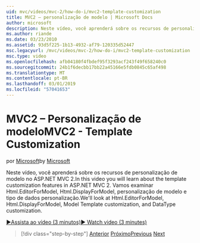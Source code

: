 ```yaml
---
uid: mvc/videos/mvc-2/how-do-i/mvc2-template-customization
title: MVC2 – personalização de modelo | Microsoft Docs
author: microsoft
description: Neste vídeo, você aprenderá sobre os recursos de personalização de modelo no ASP.NET MVC 2. Vamos examinar Html.EditorForModel, Html.DisplayForModel, modelo Templ...
ms.author: riande
ms.date: 03/23/2010
ms.assetid: 93d5f225-1b13-4932-af79-120335d52447
msc.legacyurl: /mvc/videos/mvc-2/how-do-i/mvc2-template-customization
msc.type: video
ms.openlocfilehash: afb04180f4fbdef95f3293acf243f49f658240c0
ms.sourcegitcommit: 24b1f6decbb17bb22a45166e5fdb0845c65af498
ms.translationtype: MT
ms.contentlocale: pt-BR
ms.lasthandoff: 03/01/2019
ms.locfileid: "57041653"
---
```

<a name="mvc2---template-customization"></a><span data-ttu-id="2d1b1-104">MVC2 – Personalização de modelo</span><span class="sxs-lookup"><span data-stu-id="2d1b1-104">MVC2 - Template Customization</span></span>
====================
<span data-ttu-id="2d1b1-105">por [Microsoft](https://github.com/microsoft)</span><span class="sxs-lookup"><span data-stu-id="2d1b1-105">by [Microsoft](https://github.com/microsoft)</span></span>

<span data-ttu-id="2d1b1-106">Neste vídeo, você aprenderá sobre os recursos de personalização de modelo no ASP.NET MVC 2.</span><span class="sxs-lookup"><span data-stu-id="2d1b1-106">In this video you will learn about the template customization features in ASP.NET MVC 2.</span></span> <span data-ttu-id="2d1b1-107">Vamos examinar Html.EditorForModel, Html.DisplayForModel, personalização de modelo e tipo de dados personalização.</span><span class="sxs-lookup"><span data-stu-id="2d1b1-107">We'll look at Html.EditorForModel, Html.DisplayForModel, Model Template customization, and DataType customization.</span></span>

[<span data-ttu-id="2d1b1-108">&#9654;Assista ao vídeo (3 minutos)</span><span class="sxs-lookup"><span data-stu-id="2d1b1-108">&#9654; Watch video (3 minutes)</span></span>](https://channel9.msdn.com/Blogs/ASP-NET-Site-Videos/mvc2-template-customization)

> [!div class="step-by-step"]
> <span data-ttu-id="2d1b1-109">[Anterior](mvc2-model-validation.md)
> [Próximo](aspnet-mvc-2-areas.md)</span><span class="sxs-lookup"><span data-stu-id="2d1b1-109">[Previous](mvc2-model-validation.md)
[Next](aspnet-mvc-2-areas.md)</span></span>
